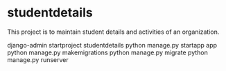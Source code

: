 # studentdetails
This project is to maintain student details and activities of an organization.

django-admin startproject studentdetails
python manage.py startapp app
python manage.py makemigrations
python manage.py migrate
python manage.py runserver
